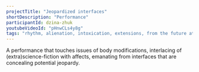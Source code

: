 ```yaml
---
projectTitle: "Jeopardized interfaces"
shortDescription: "Performance"
participantId: dzina-zhuk
youtubeVideoId: "pHnwCLs4y8g"
tags: "rhythm, alienation, intoxication, extensions, from the future at the present, h o o o o o o w w w w w l, intimate interfaces, mother-machine, practices of ourselves"
---
```


A performance that touches issues of body modifications, interlacing of (extra)science-fiction with affects, emanating from interfaces that are concealing potential jeopardy.
